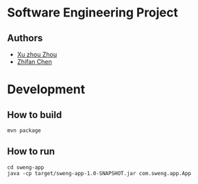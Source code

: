 # Software Engineering Project
## Authors
- [Xu zhou Zhou](https://github.com/zepoli)
- [Zhifan Chen](https://github.com/c3n21)

# Development
## How to build
```
mvn package
```

## How to run
```
cd sweng-app
java -cp target/sweng-app-1.0-SNAPSHOT.jar com.sweng.app.App
```
